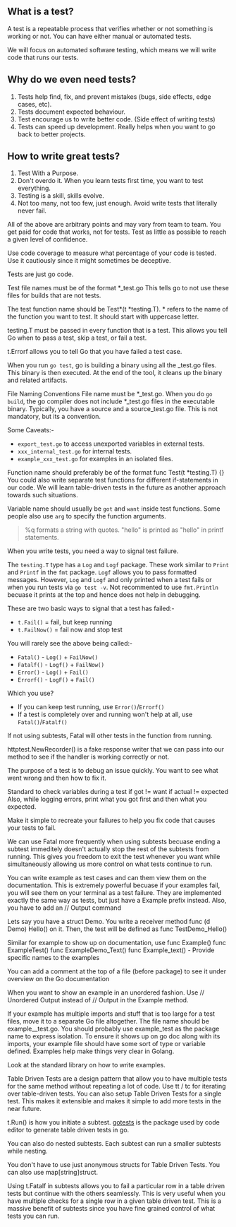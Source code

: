 ## What is a test?

A test is a repeatable process that verifies whether or not something is working or not.
You can have either manual or automated tests.

We will focus on automated software testing, which means we will write code that runs our tests.

## Why do we even need tests?

1. Tests help find, fix, and prevent mistakes (bugs, side effects, edge cases, etc).
2. Tests document expected behaviour.
3. Test encourage us to write better code. (Side effect of writing tests)
4. Tests can speed up development. Really helps when you want to go back to better projects.

## How to write great tests?

1. Test With a Purpose.
2. Don't overdo it. When you learn tests first time, you want to test everything.
3. Testing is a skill, skills evolve.
4. Not too many, not too few, just enough. Avoid write tests that literally never fail.

All of the above are arbitrary points and may vary from team to team.
You get paid for code that works, not for tests. Test as little as possible to reach a given level of confidence.

Use code coverage to measure what percentage of your code is tested.
Use it cautiously since it might sometimes be deceptive.

Tests are just go code.

Test file names must be of the format *_test.go
This tells go to not use these files for builds that are not tests.

The test function name should be Test*(t *testing.T). * refers to the name of the function you want to test.
It should start with uppercase letter.

testing.T must be passed in every function that is a test.
This allows you tell Go when to pass a test, skip a test, or fail a test.

t.Errorf allows you to tell Go that you have failed a test case.

When you run `go test`, go is building a binary using all the _test.go files.
This binary is then executed. At the end of the tool, it cleans up the binary and related artifacts.

File Naming Conventions
File name must be *_test.go.
When you do `go build`, the go compiler does not include *_test.go files in the executable binary.
Typically, you have a source and a source_test.go file.
This is not mandatory, but its a convention.

Some Caveats:-
- `export_test.go` to access unexported variables in external tests.
- `xxx_internal_test.go` for internal tests.
- `example_xxx_test.go` for examples in an isolated files.

Function name should preferably be of the format func Test(t *testing.T) {}
You could also write separate test functions for different if-statements in our code.
We will learn table-driven tests in the future as another approach towards such situations.

Variable name should usually be `got` and `want` inside test functions.
Some people also use `arg` to specify the function arguments.

> %q formats a string with quotes. "hello" is printed as "hello" in printf statements.

When you write tests, you need a way to signal test failure.

The `testing.T` type has a `Log` and `Logf` package. These work similar to `Print` and `Printf` in the `fmt` package.
`Logf` allows you to pass formatted messages.
However, `Log` and `Logf` and only printed when a test fails or when you run tests via `go test -v`.
Not recommented to use `fmt.Println` becuase it prints at the top and hence does not help in debugging.

These are two basic ways to signal that a test has failed:-
- `t.Fail()` = fail, but keep running
- `t.FailNow()` = fail now and stop test

You will rarely see the above being called:-
- `Fatal()` - `Log()` + `FailNow()`
- `Fatalf()` - `Logf()` + `FailNow()`
- `Error()` - `Log()` + `Fail()`
- `Errorf()` - `LogF()` + `Fail()`

Which you use?
- If you can keep test running, use `Error()`/`Errorf()`
- If a test is completely over and running won't help at all, use `Fatal()`/`Fatalf()`

If not using subtests, Fatal will other tests in the function from running.

httptest.NewRecorder() is a fake response writer that we can pass into our method to see if the handler is working correctly or not.

The purpose of a test is to debug an issue quickly.
You want to see what went wrong and then how to fix it.

Standard to check variables during a test
if got != want
if actual != expected
Also, while logging errors, print what you got first and then what you expected.

Make it simple to recreate your failures to help you fix code that causes your tests to fail.

We can use Fatal more frequently when using subtests becuase ending a subtest immeditely doesn't actually stop the rest of the subtests from running.
This gives you freedom to exit the test whenever you want while simultaneously allowing us more control on what tests continue to run.

You can write example as test cases and can them view them on the documentation.
This is extremely powerful becuase if your examples fail, you will see them on your terminal as a test failure.
They are implemented exactly the same way as tests, but just have a Example prefix instead. Also, you have to add an // Output command

Lets say you have a struct Demo. You write a receiver method func (d Demo) Hello() on it.
Then, the test will be defined as func TestDemo_Hello()

Similar for example to show up on documentation, use
func Example()
func ExampleTest()
func ExampleDemo_Text()
func Example_text() - Provide specific names to the examples

You can add a comment at the top of a file (before package) to see it under overview on the Go documentation

When you want to show an example in an unordered fashion.
Use // Unordered Output instead of // Output in the Example method.

If your example has multiple imports and stuff that is too large for a test files, move it to a separate Go file altogether.
The file name should be example_<func>_test.go. You should probably use example_test as the package name to express isolation.
To ensure it shows up on go doc along with its imports, your example file should have some sort of type or variable defined.
Examples help make things very clear in Golang.

Look at the standard library on how to write examples.

Table Driven Tests are a design pattern that allow you to have multiple tests for the same method without repeating a lot of code.
Use tt / tc for iterating over table-driven tests.
You can also setup Table Driven Tests for a single test. This makes it extensible and makes it simple to add more tests in the near future.

t.Run() is how you initiate a subtest.
[gotests](https://github.com/cweill/gotests) is the package used by code editor to generate table driven tests in go.


You can also do nested subtests.
Each subtest can run a smaller subtests while nesting.

You don't have to use just anonymous structs for Table Driven Tests.
You can also use map[string]struct.

Using t.Fatalf in subtests allows you to fail a particular row in a table driven tests but continue with the others seamlessly.
This is very useful when you have multiple checks for a single row in a given table driven test.
This is a massive benefit of subtests since you have fine grained control of what tests you can run.
